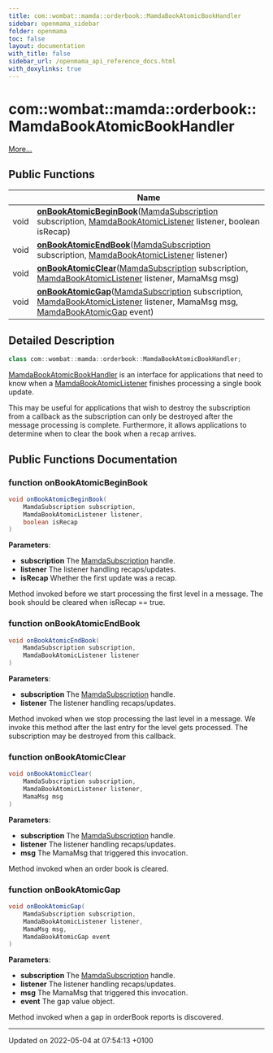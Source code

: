 ```yaml
---
title: com::wombat::mamda::orderbook::MamdaBookAtomicBookHandler
sidebar: openmama_sidebar
folder: openmama
toc: false
layout: documentation
with_title: false
sidebar_url: /openmama_api_reference_docs.html
with_doxylinks: true
---
```


# com::wombat::mamda::orderbook::MamdaBookAtomicBookHandler



 [More...](#detailed-description)

## Public Functions

|                | Name           |
| -------------- | -------------- |
| void | **[onBookAtomicBeginBook](interfacecom_1_1wombat_1_1mamda_1_1orderbook_1_1MamdaBookAtomicBookHandler.html#function-onbookatomicbeginbook)**([MamdaSubscription](classcom_1_1wombat_1_1mamda_1_1MamdaSubscription.html) subscription, [MamdaBookAtomicListener](classcom_1_1wombat_1_1mamda_1_1orderbook_1_1MamdaBookAtomicListener.html) listener, boolean isRecap) |
| void | **[onBookAtomicEndBook](interfacecom_1_1wombat_1_1mamda_1_1orderbook_1_1MamdaBookAtomicBookHandler.html#function-onbookatomicendbook)**([MamdaSubscription](classcom_1_1wombat_1_1mamda_1_1MamdaSubscription.html) subscription, [MamdaBookAtomicListener](classcom_1_1wombat_1_1mamda_1_1orderbook_1_1MamdaBookAtomicListener.html) listener) |
| void | **[onBookAtomicClear](interfacecom_1_1wombat_1_1mamda_1_1orderbook_1_1MamdaBookAtomicBookHandler.html#function-onbookatomicclear)**([MamdaSubscription](classcom_1_1wombat_1_1mamda_1_1MamdaSubscription.html) subscription, [MamdaBookAtomicListener](classcom_1_1wombat_1_1mamda_1_1orderbook_1_1MamdaBookAtomicListener.html) listener, MamaMsg msg) |
| void | **[onBookAtomicGap](interfacecom_1_1wombat_1_1mamda_1_1orderbook_1_1MamdaBookAtomicBookHandler.html#function-onbookatomicgap)**([MamdaSubscription](classcom_1_1wombat_1_1mamda_1_1MamdaSubscription.html) subscription, [MamdaBookAtomicListener](classcom_1_1wombat_1_1mamda_1_1orderbook_1_1MamdaBookAtomicListener.html) listener, MamaMsg msg, [MamdaBookAtomicGap](interfacecom_1_1wombat_1_1mamda_1_1orderbook_1_1MamdaBookAtomicGap.html) event) |

## Detailed Description

```java
class com::wombat::mamda::orderbook::MamdaBookAtomicBookHandler;
```


[MamdaBookAtomicBookHandler](interfacecom_1_1wombat_1_1mamda_1_1orderbook_1_1MamdaBookAtomicBookHandler.html) is an interface for applications that need to know when a [MamdaBookAtomicListener](classcom_1_1wombat_1_1mamda_1_1orderbook_1_1MamdaBookAtomicListener.html) finishes processing a single book update.

This may be useful for applications that wish to destroy the subscription from a callback as the subscription can only be destroyed after the message processing is complete. Furthermore, it allows applications to determine when to clear the book when a recap arrives. 

## Public Functions Documentation

### function onBookAtomicBeginBook

```java
void onBookAtomicBeginBook(
    MamdaSubscription subscription,
    MamdaBookAtomicListener listener,
    boolean isRecap
)
```


**Parameters**: 

  * **subscription** The [MamdaSubscription](classcom_1_1wombat_1_1mamda_1_1MamdaSubscription.html) handle. 
  * **listener** The listener handling recaps/updates. 
  * **isRecap** Whether the first update was a recap. 


Method invoked before we start processing the first level in a message. The book should be cleared when isRecap == true.


### function onBookAtomicEndBook

```java
void onBookAtomicEndBook(
    MamdaSubscription subscription,
    MamdaBookAtomicListener listener
)
```


**Parameters**: 

  * **subscription** The [MamdaSubscription](classcom_1_1wombat_1_1mamda_1_1MamdaSubscription.html) handle. 
  * **listener** The listener handling recaps/updates. 


Method invoked when we stop processing the last level in a message. We invoke this method after the last entry for the level gets processed. The subscription may be destroyed from this callback.


### function onBookAtomicClear

```java
void onBookAtomicClear(
    MamdaSubscription subscription,
    MamdaBookAtomicListener listener,
    MamaMsg msg
)
```


**Parameters**: 

  * **subscription** The [MamdaSubscription](classcom_1_1wombat_1_1mamda_1_1MamdaSubscription.html) handle. 
  * **listener** The listener handling recaps/updates. 
  * **msg** The MamaMsg that triggered this invocation. 


Method invoked when an order book is cleared.


### function onBookAtomicGap

```java
void onBookAtomicGap(
    MamdaSubscription subscription,
    MamdaBookAtomicListener listener,
    MamaMsg msg,
    MamdaBookAtomicGap event
)
```


**Parameters**: 

  * **subscription** The [MamdaSubscription](classcom_1_1wombat_1_1mamda_1_1MamdaSubscription.html) handle. 
  * **listener** The listener handling recaps/updates. 
  * **msg** The MamaMsg that triggered this invocation. 
  * **event** The gap value object. 


Method invoked when a gap in orderBook reports is discovered.


-------------------------------

Updated on 2022-05-04 at 07:54:13 +0100